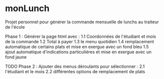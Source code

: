 # monLunch
Projet personnel pour générer la commande mensuelle de lunchs au traiteur de l'école

Phase 1 : Générer la page html avec : 
1.1 Coordonnées de l'étudiant et mois de la commande 
1.2 Total à payer 
1.3 le menu quotidien 
1.4 remplacement automatique de certains plats et mise en exergue avec un fond bleu 
1.5 ajout automatique d'indications particulières et mise en exergue avec un fond jaune

TODO Phase 2 : Ajouter des menus déroulants pour sélectionner : 
2.1 l'étudiant et le mois 
2.2 différentes options de remplacement de plats

